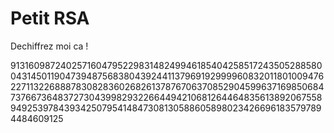 # Petit RSA

Dechiffrez moi ca !

913160987240257160479522983148249946185404258517243505288580043145011904739487568380439244113796919299996083201180100947622711322688878308283602682613787670637085290459963716985068473766736483727304399829322664494210681264464835613892067558949253978439342507954148473081305886058980234266961835797894484609125

